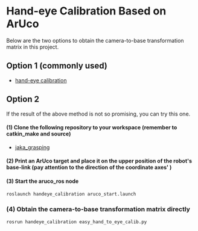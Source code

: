 # Hand-eye Calibration Based on ArUco
Below are the two options to obtain the camera-to-base transformation matrix in this project.

## Option 1 (commonly used)
- [hand-eye calibration](https://github.com/HenryWJL/jaka_grasping/tree/main/handeye_calibration)

## Option 2
If the result of the above method is not so promising, you can try this one. 

#### (1) Clone the following repository to your workspace (remember to catkin_make and source)
- [jaka_grasping](https://github.com/HenryWJL/jaka_grasping/tree/main)

#### (2) Print an ArUco target and place it on the upper position of the robot's base-link (pay attention to the direction of the coordinate axes' )

#### (3) Start the aruco_ros node
```bash
roslaunch handeye_calibration aruco_start.launch
```

### (4) Obtain the camera-to-base transformation matrix directly
```bash
rosrun handeye_calibration easy_hand_to_eye_calib.py
```

